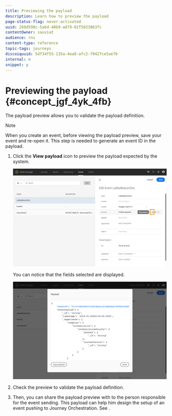 ```yaml
---
title: Previewing the payload
description: Learn how to preview the payload
page-status-flag: never-activated
uuid: 269d590c-5a6d-40b9-a879-02f5033863fc
contentOwner: sauviat
audience: rns
content-type: reference
topic-tags: journeys
discoiquuid: 5df34f55-135a-4ea8-afc2-f9427ce5ae7b
internal: n
snippet: y
---
```



# Previewing the payload {#concept_jgf_4yk_4fb}

The payload preview allows you to validate the payload definition.

>[!NOTE]
>
>When you create an event, before viewing the payload preview, save your event and re-open it. This step is needed to generate an event ID in the payload.

1. Click the **View payload** icon to preview the payload expected by the system.

    ![](../assets/journey13.png)

    You can notice that the fields selected are displayed.

    ![](../assets/journey14.png)

1. Check the preview to validate the payload definition.

1. Then, you can share the payload preview with to the person responsible for the event sending. This payload can help him design the setup of an event pushing to Journey Orchestration. See [](../event/eventsteps.md).
